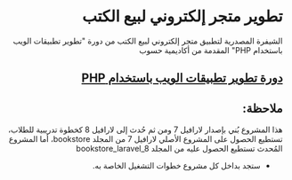 <div dir="rtl">
    <h1>تطوير متجر إلكتروني لبيع الكتب</h1>
    <p>الشيفرة المصدرية لتطبيق متجر إلكتروني لبيع الكتب من دورة "تطوير تطبيقات الويب باستخدام PHP" المقدمة من أكاديمية حسوب</p>

<a href="https://academy.hsoub.com/learn/php-web-application-development/">دورة تطوير تطبيقات الويب باستخدام  PHP</a>
---

## ملاحظة: 
هذا المشروع بُني بإصدار لارافيل 7 ومن ثم حُدث إلى لارافيل 8 كخطوة تدريبية للطلاب، تستطيع الحصول على المشروع الأصلي لارافيل 7 من المجلد bookstore، أما المشروع المُحدث تستطيع الحصول عليه من المجلد bookstore_laravel_8

* ستجد بداخل كل مشروع خطوات التشغيل الخاصة به.
</div>
